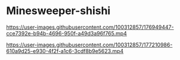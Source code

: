 # Minesweeper-shishi

https://user-images.githubusercontent.com/100312857/176949447-cce7392e-b94b-4696-950f-a49d3a96f765.mp4


https://user-images.githubusercontent.com/100312857/177210986-610a9d25-e930-4f2f-a1c6-3cdf8b9e5623.mp4


